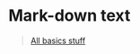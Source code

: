 # Mark-down text

>[All basics stuff](https://github.com/shreyash00007/Mark-down-text-/blob/main/Readme.md)
